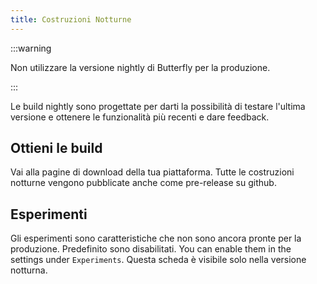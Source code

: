 ```yaml
---
title: Costruzioni Notturne
---
```


:::warning

Non utilizzare la versione nightly di Butterfly per la produzione.

:::

Le build nightly sono progettate per darti la possibilità di testare l'ultima versione e ottenere le funzionalità più recenti e dare feedback.

## Ottieni le build

Vai alla pagine di download della tua piattaforma.
Tutte le costruzioni notturne vengono pubblicate anche come pre-release su github.

## Esperimenti

Gli esperimenti sono caratteristiche che non sono ancora pronte per la produzione.
Predefinito sono disabilitati. You can enable them in the settings under `Experiments`.
Questa scheda è visibile solo nella versione notturna.
